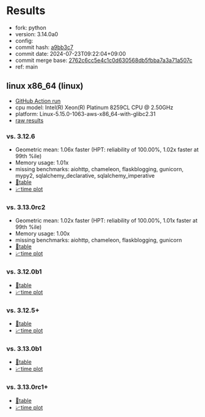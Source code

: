 # Results

- fork: python
- version: 3.14.0a0
- config: 
- commit hash: [a9bb3c7](https://github.com/python/cpython/commit/a9bb3c7)
- commit date: 2024-07-23T09:22:04+09:00
- commit merge base: [2762c6cc5e4c1c0d630568db5fbba7a3a71a507c](https://github.com/python/cpython/commit/2762c6cc5e4c1c0d630568db5fbba7a3a71a507c)
- ref: main

## linux x86_64 (linux)

- [GitHub Action run](https://github.com/facebookexperimental/free-threading-benchmarking/actions/runs/10050522181)
- cpu model: Intel(R) Xeon(R) Platinum 8259CL CPU @ 2.50GHz
- platform: Linux-5.15.0-1063-aws-x86_64-with-glibc2.31
- [raw results](bm-20240723-linux-x86_64-python-main-3.14.0a0-a9bb3c7.json)

### vs. 3.12.6

- Geometric mean: 1.06x faster (HPT: reliability of 100.00%, 1.02x faster at 99th %ile)
- Memory usage: 1.01x
- missing benchmarks: aiohttp, chameleon, flaskblogging, gunicorn, mypy2, sqlalchemy_declarative, sqlalchemy_imperative
- [📄table](bm-20240723-linux-x86_64-python-main-3.14.0a0-a9bb3c7-vs-3.12.6.md)
- [📈time plot](bm-20240723-linux-x86_64-python-main-3.14.0a0-a9bb3c7-vs-3.12.6.svg)

### vs. 3.13.0rc2

- Geometric mean: 1.02x faster (HPT: reliability of 100.00%, 1.01x faster at 99th %ile)
- Memory usage: 1.00x
- missing benchmarks: aiohttp, chameleon, flaskblogging, gunicorn
- [📄table](bm-20240723-linux-x86_64-python-main-3.14.0a0-a9bb3c7-vs-3.13.0rc2.md)
- [📈time plot](bm-20240723-linux-x86_64-python-main-3.14.0a0-a9bb3c7-vs-3.13.0rc2.svg)

### vs. 3.12.0b1

- [📄table](bm-20240723-linux-x86_64-python-main-3.14.0a0-a9bb3c7-vs-3.12.0b1.md)
- [📈time plot](bm-20240723-linux-x86_64-python-main-3.14.0a0-a9bb3c7-vs-3.12.0b1.svg)

### vs. 3.12.5+

- [📄table](bm-20240723-linux-x86_64-python-main-3.14.0a0-a9bb3c7-vs-3.12.5%2B.md)
- [📈time plot](bm-20240723-linux-x86_64-python-main-3.14.0a0-a9bb3c7-vs-3.12.5%2B.svg)

### vs. 3.13.0b1

- [📄table](bm-20240723-linux-x86_64-python-main-3.14.0a0-a9bb3c7-vs-3.13.0b1.md)
- [📈time plot](bm-20240723-linux-x86_64-python-main-3.14.0a0-a9bb3c7-vs-3.13.0b1.svg)

### vs. 3.13.0rc1+

- [📄table](bm-20240723-linux-x86_64-python-main-3.14.0a0-a9bb3c7-vs-3.13.0rc1%2B.md)
- [📈time plot](bm-20240723-linux-x86_64-python-main-3.14.0a0-a9bb3c7-vs-3.13.0rc1%2B.svg)

